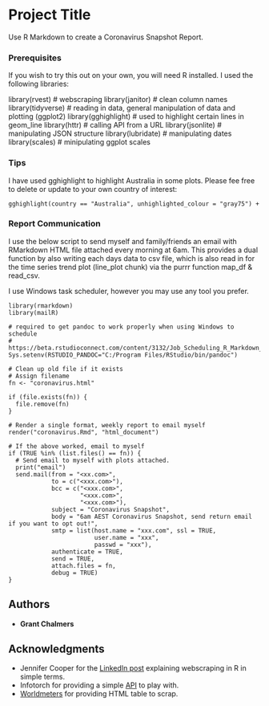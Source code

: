 # Project Title

Use R Markdown to create a Coronavirus Snapshot Report.


### Prerequisites

If you wish to try this out on your own, you will need R installed. I used the following libraries:

library(rvest)       # webscraping
library(janitor)     # clean column names
library(tidyverse)	 # reading in data, general manipulation of data and plotting (ggplot2) 
library(gghighlight) # used to highlight certain lines in geom_line
library(httr)        # calling API from a URL
library(jsonlite)    # manipulating JSON structure
library(lubridate)   # manipulating dates
library(scales)      # minipulating ggplot scales


### Tips

I have used gghighlight to highlight Australia in some plots. Please fee free to delete or update to your own country of interest:

```
gghighlight(country == "Australia", unhighlighted_colour = "gray75") +
```

### Report Communication

I use the below script to send myself and family/friends an email with RMarkdown HTML file attached every morning at 6am. This provides a dual function by also writing each days data to csv file, which is also read in for the time series trend plot (line_plot chunk) via the purrr function map_df & read_csv. 

I use Windows task scheduler, however you may use any tool you prefer.

```
library(rmarkdown)
library(mailR)

# required to get pandoc to work properly when using Windows to schedule
# https://beta.rstudioconnect.com/content/3132/Job_Scheduling_R_Markdown_Reports_via_R.html
Sys.setenv(RSTUDIO_PANDOC="C:/Program Files/RStudio/bin/pandoc")

# Clean up old file if it exists
# Assign filename
fn <- "coronavirus.html"

if (file.exists(fn)) {
  file.remove(fn)
}

# Render a single format, weekly report to email myself
render("coronavirus.Rmd", "html_document")

# If the above worked, email to myself
if (TRUE %in% (list.files() == fn)) {
  # Send email to myself with plots attached.
  print("email")
  send.mail(from = "<xx.com>",
            to = c("<xxx.com>"),
            bcc = c("<xxx.com>",
                    "<xxx.com>",
                    "<xxx.com>"),
            subject = "Coronavirus Snapshot",
            body = "6am AEST Coronavirus Snapshot, send return email if you want to opt out!",
            smtp = list(host.name = "xxx.com", ssl = TRUE,
                        user.name = "xxx",
                        passwd = "xxx"),
            authenticate = TRUE,
            send = TRUE,
            attach.files = fn,
            debug = TRUE)
} 

```


## Authors

* **Grant Chalmers** 


## Acknowledgments

* Jennifer Cooper for the [LinkedIn post](https://www.linkedin.com/posts/jennifermariecoopermba_instructions-to-pull-coronavirus-stats-from-ugcPost-6639362773132333056-BR1_) explaining webscraping in R in simple terms.
* Infotorch for providing a simple [API](https://api.infotorch.org/api/covid19/statlist/?geos=NSW,VIC,QLD,WA,SA,TAS,ACT,NT&stat=confirmed) to play with.
* [Worldmeters](https://www.worldometers.info/coronavirus/) for providing HTML table to scrap.

